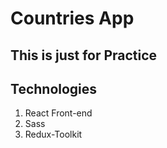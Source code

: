 
# Countries App
## This is just for Practice

## Technologies

1. React Front-end
2. Sass
3. Redux-Toolkit


